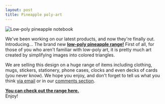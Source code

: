 ```yaml
---
layout: post
title: Pineapple poly-art
---
```

![Low-poly pineapple notebook][product-img]

We've been working on our latest products, and now they're finally out. Introducing... The brand new **[low-poly pineapple range!][low-poly-triangulated-pineapple-range]**
First of all, for those of you who aren't familiar with low-poly art, it is pretty much art created by simplifying images into colored triangles.

We are selling this design on a huge range of items including clothing, mugs, stickers, stationery, phone cases, clocks and even decks of cards (you never know). We hope you enjoy, and don't forget to tell us what you think [via email][contact] or in our [comments section][comments].

**[You can check out the range here.][low-poly-triangulated-pineapple-range]**  
Enjoy!


[product-img]: {{site.postimg}}/pineapple-poly-art/notebook.jpg
[low-poly-triangulated-pineapple-range]: {{site.outlink}}{{site.zazzle.collections.low-poly-triangulated-pineapple}}
[contact]: {{site.contact.page}}
[comments]: {{site.outlink}}{{site.zazzle.comments}}